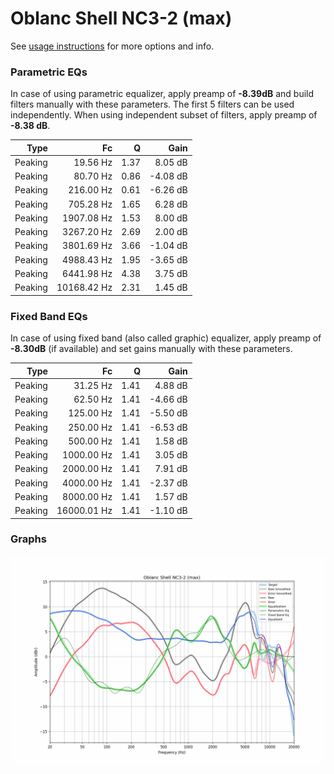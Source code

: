 # Oblanc Shell NC3-2 (max)
See [usage instructions](https://github.com/jaakkopasanen/AutoEq#usage) for more options and info.

### Parametric EQs
In case of using parametric equalizer, apply preamp of **-8.39dB** and build filters manually
with these parameters. The first 5 filters can be used independently.
When using independent subset of filters, apply preamp of **-8.38 dB**.

| Type    | Fc          |    Q | Gain     |
|--------:|------------:|-----:|---------:|
| Peaking | 19.56 Hz    | 1.37 | 8.05 dB  |
| Peaking | 80.70 Hz    | 0.86 | -4.08 dB |
| Peaking | 216.00 Hz   | 0.61 | -6.26 dB |
| Peaking | 705.28 Hz   | 1.65 | 6.28 dB  |
| Peaking | 1907.08 Hz  | 1.53 | 8.00 dB  |
| Peaking | 3267.20 Hz  | 2.69 | 2.00 dB  |
| Peaking | 3801.69 Hz  | 3.66 | -1.04 dB |
| Peaking | 4988.43 Hz  | 1.95 | -3.65 dB |
| Peaking | 6441.98 Hz  | 4.38 | 3.75 dB  |
| Peaking | 10168.42 Hz | 2.31 | 1.45 dB  |

### Fixed Band EQs
In case of using fixed band (also called graphic) equalizer, apply preamp of **-8.30dB**
(if available) and set gains manually with these parameters.

| Type    | Fc          |    Q | Gain     |
|--------:|------------:|-----:|---------:|
| Peaking | 31.25 Hz    | 1.41 | 4.88 dB  |
| Peaking | 62.50 Hz    | 1.41 | -4.66 dB |
| Peaking | 125.00 Hz   | 1.41 | -5.50 dB |
| Peaking | 250.00 Hz   | 1.41 | -6.53 dB |
| Peaking | 500.00 Hz   | 1.41 | 1.58 dB  |
| Peaking | 1000.00 Hz  | 1.41 | 3.05 dB  |
| Peaking | 2000.00 Hz  | 1.41 | 7.91 dB  |
| Peaking | 4000.00 Hz  | 1.41 | -2.37 dB |
| Peaking | 8000.00 Hz  | 1.41 | 1.57 dB  |
| Peaking | 16000.01 Hz | 1.41 | -1.10 dB |

### Graphs
![](./Oblanc%20Shell%20NC3-2%20(max).png)